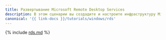 ```yaml
---
title: Развертывание Microsoft Remote Desktop Services
description: В этом сценарии вы создадите и настроите инфраструктуру Microsoft Windows Server Datacenter с предустановленной службой Remote Desktop Services в {{ yandex-cloud }}.
canonical: '{{ link-docs }}/tutorials/windows/rds'
---
```


{% include [rds.md](../../_tutorials/windows/rds.md) %}